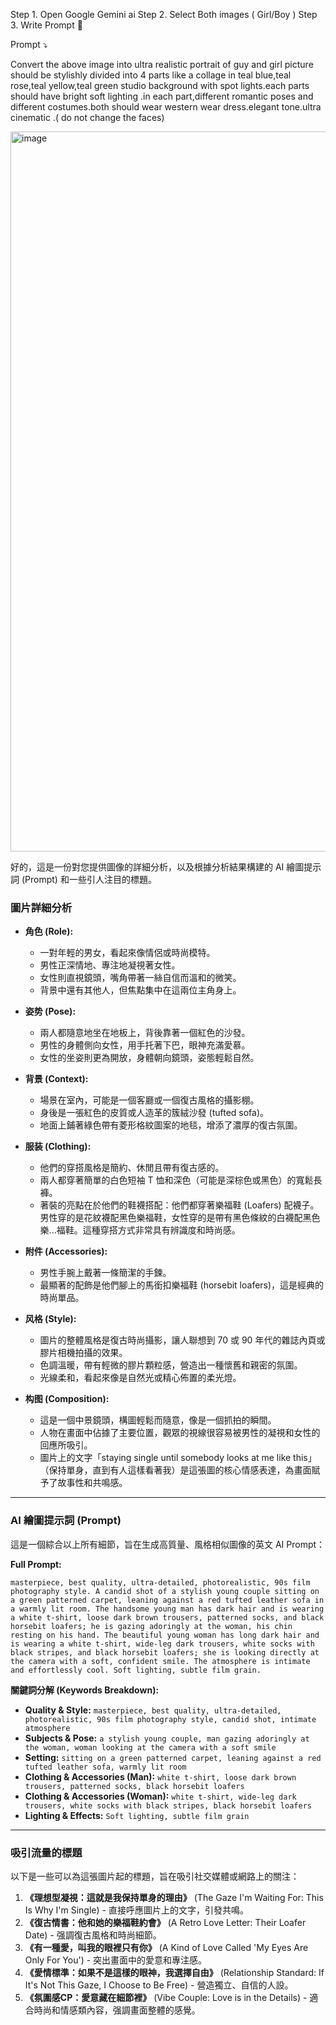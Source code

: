 
Step 1. Open Google Gemini ai 
Step 2. Select Both images ( Girl/Boy )
Step 3. Write Prompt 🌿 

Prompt ⤵️ 

Convert the above image into ultra realistic  portrait of guy and girl picture should be stylishly divided into  4 parts  like a collage in teal blue,teal rose,teal yellow,teal green studio background with spot lights.each parts should have bright soft lighting .in each part,different romantic poses and different costumes.both should wear western wear dress.elegant tone.ultra cinematic .( do not change the faces)

<img width="896" height="1152" alt="image" src="https://github.com/user-attachments/assets/262f28a7-f73d-4f6f-bea4-7582f1952cbc" />



好的，這是一份對您提供圖像的詳細分析，以及根據分析結果構建的 AI 繪圖提示詞 (Prompt) 和一些引人注目的標題。

### **圖片詳細分析**

*   **角色 (Role):**
    *   一對年輕的男女，看起來像情侶或時尚模特。
    *   男性正深情地、專注地凝視著女性。
    *   女性則直視鏡頭，嘴角帶著一絲自信而溫和的微笑。
    *   背景中還有其他人，但焦點集中在這兩位主角身上。

*   **姿势 (Pose):**
    *   兩人都隨意地坐在地板上，背後靠著一個紅色的沙發。
    *   男性的身體側向女性，用手托著下巴，眼神充滿愛慕。
    *   女性的坐姿則更為開放，身體朝向鏡頭，姿態輕鬆自然。

*   **背景 (Context):**
    *   場景在室內，可能是一個客廳或一個復古風格的攝影棚。
    *   身後是一張紅色的皮質或人造革的簇絨沙發 (tufted sofa)。
    *   地面上鋪著綠色帶有菱形格紋圖案的地毯，增添了濃厚的復古氛圍。

*   **服装 (Clothing):**
    *   他們的穿搭風格是簡約、休閒且帶有復古感的。
    *   兩人都穿著簡單的白色短袖 T 恤和深色（可能是深棕色或黑色）的寬鬆長褲。
    *   著裝的亮點在於他們的鞋襪搭配：他們都穿著樂福鞋 (Loafers) 配襪子。男性穿的是花紋襪配黑色樂福鞋，女性穿的是帶有黑色條紋的白襪配黑色樂...福鞋。這種穿搭方式非常具有辨識度和時尚感。

*   **附件 (Accessories):**
    *   男性手腕上戴著一條簡潔的手鍊。
    *   最顯著的配飾是他們腳上的馬銜扣樂福鞋 (horsebit loafers)，這是經典的時尚單品。

*   **风格 (Style):**
    *   圖片的整體風格是復古時尚攝影，讓人聯想到 70 或 90 年代的雜誌內頁或膠片相機拍攝的效果。
    *   色調溫暖，帶有輕微的膠片顆粒感，營造出一種懷舊和親密的氛圍。
    *   光線柔和，看起來像是自然光或精心佈置的柔光燈。

*   **构图 (Composition):**
    *   這是一個中景鏡頭，構圖輕鬆而隨意，像是一個抓拍的瞬間。
    *   人物在畫面中佔據了主要位置，觀眾的視線很容易被男性的凝視和女性的回應所吸引。
    *   圖片上的文字「staying single until somebody looks at me like this」（保持單身，直到有人這樣看著我）是這張圖的核心情感表達，為畫面賦予了故事性和共鳴感。

---

### **AI 繪圖提示詞 (Prompt)**

這是一個綜合以上所有細節，旨在生成高質量、風格相似圖像的英文 AI Prompt：

**Full Prompt:**
```
masterpiece, best quality, ultra-detailed, photorealistic, 90s film photography style. A candid shot of a stylish young couple sitting on a green patterned carpet, leaning against a red tufted leather sofa in a warmly lit room. The handsome young man has dark hair and is wearing a white t-shirt, loose dark brown trousers, patterned socks, and black horsebit loafers; he is gazing adoringly at the woman, his chin resting on his hand. The beautiful young woman has long dark hair and is wearing a white t-shirt, wide-leg dark trousers, white socks with black stripes, and black horsebit loafers; she is looking directly at the camera with a soft, confident smile. The atmosphere is intimate and effortlessly cool. Soft lighting, subtle film grain.
```

**關鍵詞分解 (Keywords Breakdown):**

*   **Quality & Style:** `masterpiece, best quality, ultra-detailed, photorealistic, 90s film photography style, candid shot, intimate atmosphere`
*   **Subjects & Pose:** `a stylish young couple, man gazing adoringly at the woman, woman looking at the camera with a soft smile`
*   **Setting:** `sitting on a green patterned carpet, leaning against a red tufted leather sofa, warmly lit room`
*   **Clothing & Accessories (Man):** `white t-shirt, loose dark brown trousers, patterned socks, black horsebit loafers`
*   **Clothing & Accessories (Woman):** `white t-shirt, wide-leg dark trousers, white socks with black stripes, black horsebit loafers`
*   **Lighting & Effects:** `Soft lighting, subtle film grain`

---

### **吸引流量的標題**

以下是一些可以為這張圖片起的標題，旨在吸引社交媒體或網路上的關注：

1.  **《理想型凝視：這就是我保持單身的理由》** (The Gaze I'm Waiting For: This Is Why I'm Single) - 直接呼應圖片上的文字，引發共鳴。
2.  **《復古情書：他和她的樂福鞋約會》** (A Retro Love Letter: Their Loafer Date) - 强調復古風格和時尚細節。
3.  **《有一種愛，叫我的眼裡只有你》** (A Kind of Love Called 'My Eyes Are Only For You') - 突出畫面中的愛意和專注感。
4.  **《愛情標準：如果不是這樣的眼神，我選擇自由》** (Relationship Standard: If It's Not This Gaze, I Choose to Be Free) - 營造獨立、自信的人設。
5.  **《氛圍感CP：愛意藏在細節裡》** (Vibe Couple: Love is in the Details) - 適合時尚和情感類內容，强調畫面整體的感覺。
